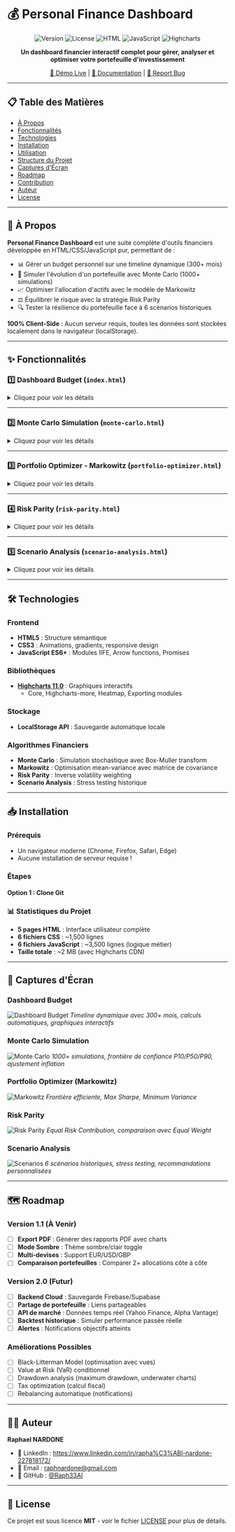 # 💰 Personal Finance Dashboard

<div align="center">

![Version](https://img.shields.io/badge/version-1.0.0-blue.svg)
![License](https://img.shields.io/badge/license-MIT-green.svg)
![HTML](https://img.shields.io/badge/HTML-5-orange.svg)
![JavaScript](https://img.shields.io/badge/JavaScript-ES6-yellow.svg)
![Highcharts](https://img.shields.io/badge/Highcharts-11.0-purple.svg)

**Un dashboard financier interactif complet pour gérer, analyser et optimiser votre portefeuille d'investissement**

[🚀 Démo Live](https://raph33ai.github.io/finance-dashboard/) | [📖 Documentation](#features) | [🐛 Report Bug](https://github.com/Raph33AI/financial-dashboard/issues)

</div>

---

## 📋 Table des Matières

- [À Propos](#-à-propos)
- [Fonctionnalités](#-fonctionnalités)
- [Technologies](#-technologies)
- [Installation](#-installation)
- [Utilisation](#-utilisation)
- [Structure du Projet](#-structure-du-projet)
- [Captures d'Écran](#-captures-décran)
- [Roadmap](#-roadmap)
- [Contribution](#-contribution)
- [Auteur](#-auteur)
- [License](#-license)

---

## 🎯 À Propos

**Personal Finance Dashboard** est une suite complète d'outils financiers développée en HTML/CSS/JavaScript pur, permettant de :

- 📊 Gérer un budget personnel sur une timeline dynamique (300+ mois)
- 🎲 Simuler l'évolution d'un portefeuille avec Monte Carlo (1000+ simulations)
- 📈 Optimiser l'allocation d'actifs avec le modèle de Markowitz
- ⚖️ Équilibrer le risque avec la stratégie Risk Parity
- 🔍 Tester la résilience du portefeuille face à 6 scénarios historiques

**100% Client-Side** : Aucun serveur requis, toutes les données sont stockées localement dans le navigateur (localStorage).

---

## ✨ Fonctionnalités

### 1️⃣ **Dashboard Budget** (`index.html`)

<details>
<summary>Cliquez pour voir les détails</summary>

#### 🔹 Gestion Budgétaire Dynamique
- **Timeline flexible** : Ajoutez des mois avant/après (1 ou 12 mois à la fois)
- **Suivi complet** : Revenus (Salaire, Divers) | Dépenses (Loyer, Nourriture, Fixes, Autres, Prêts)
- **Investissements** : Investissement mensuel + PEE
- **Calculs automatiques** : Épargne cumulée, gains d'investissement, ROI

#### 🔹 Outils Avancés
- **Bulk Edit** : Modifier plusieurs mois d'un coup (ex: augmentation de salaire)
- **Rendement estimé** : Calculer les gains d'investissement avec taux personnalisable
- **Ajustement inflation** : Visualiser les valeurs réelles (pouvoir d'achat)
- **Export/Import JSON** : Sauvegarder et partager vos données

#### 🔹 Visualisations
- Évolution Revenus vs Dépenses
- Répartition des revenus (camembert)
- Répartition des dépenses (camembert)
- Allocation budgétaire (Besoins/Envies/Épargne)
- Évolution de l'épargne cumulée
- Évolution du portefeuille d'investissement
- Évolution du ROI

</details>

---

### 2️⃣ **Monte Carlo Simulation** (`monte-carlo.html`)

<details>
<summary>Cliquez pour voir les détails</summary>

#### 🔹 Simulation Stochastique
- **Paramètres personnalisables** :
  - Investissement mensuel
  - Rendement mensuel estimé
  - Volatilité du marché
  - Horizon temporel (années)
  - Nombre de simulations (100-10,000+)
  - Objectif financier

#### 🔹 Analyse Probabiliste
- **Percentiles** : P10 (pessimiste), Médiane, P90 (optimiste)
- **Analyse de risque** : VaR 5%, probabilité de perte
- **Temps pour atteindre l'objectif** : Distribution temporelle
- **Stress testing** : 5 scénarios de marché
- **Ajustement inflation** : Rendements réels vs nominaux

#### 🔹 Visualisations
- Évolution du portefeuille (fan chart avec trajectoires)
- Distribution des rendements finaux (histogramme)
- Analyse de probabilité (atteinte de l'objectif)
- Métriques de risque (VaR, ROI, taux de perte)
- Tests de stress (crise, récession, bull market)
- Temps pour atteindre la cible

</details>

---

### 3️⃣ **Portfolio Optimizer - Markowitz** (`portfolio-optimizer.html`)

<details>
<summary>Cliquez pour voir les détails</summary>

#### 🔹 Optimisation Mean-Variance
- **Définition d'actifs** : Nom, rendement espéré, volatilité, corrélations
- **Frontière efficiente** : 5000 portefeuilles aléatoires générés
- **Portefeuilles optimaux** :
  - **Max Sharpe Ratio** : Meilleur rendement ajusté au risque
  - **Minimum Variance** : Risque minimal

#### 🔹 Paramètres
- Taux sans risque personnalisable
- Ajustement pour l'inflation
- Gestion dynamique des actifs (ajout/suppression)

#### 🔹 Visualisations
- Frontière efficiente (scatter plot)
- Allocation optimale Max Sharpe (camembert)
- Allocation Minimum Variance (camembert)
- Tableau détaillé des allocations

</details>

---

### 4️⃣ **Risk Parity** (`risk-parity.html`)

<details>
<summary>Cliquez pour voir les détails</summary>

#### 🔹 Equal Risk Contribution
- **Principe** : Chaque actif contribue équitablement au risque total
- **Méthodologie** : Inverse Volatility Weighting
- **Comparaison** : Risk Parity vs Equal Weight (naïf)

#### 🔹 Métriques
- Volatilité du portefeuille (Risk Parity vs Equal Weight)
- Réduction de volatilité (%)
- Qualité de l'équilibre du risque
- Bénéfice de diversification

#### 🔹 Visualisations
- Allocation Risk Parity (camembert)
- Allocation Equal Weight (camembert)
- Contribution au risque par actif (barres)
- Tableau comparatif détaillé

</details>

---

### 5️⃣ **Scenario Analysis** (`scenario-analysis.html`)

<details>
<summary>Cliquez pour voir les détails</summary>

#### 🔹 Stress Testing Historique
Testez votre portefeuille sur **6 événements majeurs** :

1. **🔴 Crise Financière 2008** : Effondrement bancaire mondial
2. **📈 Inflation 1970s** : Stagflation, chocs pétroliers
3. **🚀 Bulle Tech 1999** : Euphorie dot-com
4. **🦠 COVID-19 2020** : Confinements, relance massive
5. **📉 Récession Modérée** : Ralentissement économique typique
6. **🟢 Bull Market Fort** : Expansion économique

#### 🔹 Analyse
- **Meilleur/pire cas** : Rendements extrêmes
- **Rendement moyen** : Performance moyenne sur tous les scénarios
- **Taux de réussite** : Nombre de scénarios positifs
- **Recommandations personnalisées** : Ajustements suggérés

#### 🔹 Visualisations
- Performance par scénario (barres)
- Profil risque/rendement (scatter)
- Tableau détaillé avec décomposition par actif
- Recommandations d'allocation

</details>

---

## 🛠️ Technologies

### Frontend
- **HTML5** : Structure sémantique
- **CSS3** : Animations, gradients, responsive design
- **JavaScript ES6+** : Modules IIFE, Arrow functions, Promises

### Bibliothèques
- **[Highcharts 11.0](https://www.highcharts.com/)** : Graphiques interactifs
  - Core, Highcharts-more, Heatmap, Exporting modules

### Stockage
- **LocalStorage API** : Sauvegarde automatique locale

### Algorithmes Financiers
- **Monte Carlo** : Simulation stochastique avec Box-Muller transform
- **Markowitz** : Optimisation mean-variance avec matrice de covariance
- **Risk Parity** : Inverse volatility weighting
- **Scenario Analysis** : Stress testing historique

---

## 📥 Installation

### Prérequis
- Un navigateur moderne (Chrome, Firefox, Safari, Edge)
- Aucune installation de serveur requise !

### Étapes

#### **Option 1 : Clone Git**

### 📊 Statistiques du Projet
- **5 pages HTML** : Interface utilisateur complète
- **6 fichiers CSS** : ~1,500 lignes
- **6 fichiers JavaScript** : ~3,500 lignes (logique métier)
- **Taille totale** : ~2 MB (avec Highcharts CDN)

---

## 📸 Captures d'Écran

### Dashboard Budget
![Dashboard Budget](https://via.placeholder.com/800x400?text=Dashboard+Budget+Screenshot)
*Timeline dynamique avec 300+ mois, calculs automatiques, graphiques interactifs*

### Monte Carlo Simulation
![Monte Carlo](https://via.placeholder.com/800x400?text=Monte+Carlo+Simulation)
*1000+ simulations, frontière de confiance P10/P50/P90, ajustement inflation*

### Portfolio Optimizer (Markowitz)
![Markowitz](https://via.placeholder.com/800x400?text=Portfolio+Optimizer)
*Frontière efficiente, Max Sharpe, Minimum Variance*

### Risk Parity
![Risk Parity](https://via.placeholder.com/800x400?text=Risk+Parity)
*Equal Risk Contribution, comparaison avec Equal Weight*

### Scenario Analysis
![Scenarios](https://via.placeholder.com/800x400?text=Scenario+Analysis)
*6 scénarios historiques, stress testing, recommandations personnalisées*

---

## 🗺️ Roadmap

### Version 1.1 (À Venir)
- [ ] **Export PDF** : Générer des rapports PDF avec charts
- [ ] **Mode Sombre** : Thème sombre/clair toggle
- [ ] **Multi-devises** : Support EUR/USD/GBP
- [ ] **Comparaison portefeuilles** : Comparer 2+ allocations côte à côte

### Version 2.0 (Futur)
- [ ] **Backend Cloud** : Sauvegarde Firebase/Supabase
- [ ] **Partage de portefeuille** : Liens partageables
- [ ] **API de marché** : Données temps réel (Yahoo Finance, Alpha Vantage)
- [ ] **Backtest historique** : Simuler performance passée réelle
- [ ] **Alertes** : Notifications objectifs atteints

### Améliorations Possibles
- [ ] Black-Litterman Model (optimisation avec vues)
- [ ] Value at Risk (VaR) conditionnel
- [ ] Drawdown analysis (maximum drawdown, underwater charts)
- [ ] Tax optimization (calcul fiscal)
- [ ] Rebalancing automatique (notifications)

---

## 👨‍💻 Auteur

**Raphael NARDONE**

- 💼 LinkedIn : https://www.linkedin.com/in/rapha%C3%ABl-nardone-227818172/
- 📧 Email : raphnardone@gmail.com
- 🐙 GitHub : [@Raph33AI](https://github.com/Raph33AI)

---

## 📄 License

Ce projet est sous licence **MIT** - voir le fichier [LICENSE](LICENSE) pour plus de détails.